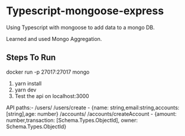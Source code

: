 # Typescript-mongoose-express
Using Typescript with mongoose to add data to a mongo DB.

Learned and used Mongo Aggregation.

## Steps To Run
docker run -p 27017:27017 mongo

1) yarn install
2) yarn dev
3) Test the api on localhost:3000

API paths:- 
/users/
/users/create - {name: string,email:string,accounts: [string],age: number}
/accounts/
/accounts/createAccount - {amount: number,transaction: [Schema.Types.ObjectId], owner: Schema.Types.ObjectId}
